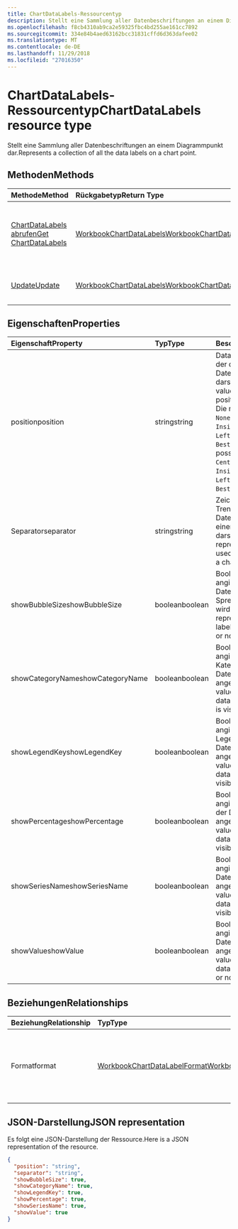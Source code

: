 ```yaml
---
title: ChartDataLabels-Ressourcentyp
description: Stellt eine Sammlung aller Datenbeschriftungen an einem Diagrammpunkt dar.
ms.openlocfilehash: f8cb4310ab9ca2e59325fbc4bd255ae161cc7892
ms.sourcegitcommit: 334e84b4aed63162bcc31831cffd6d363dafee02
ms.translationtype: MT
ms.contentlocale: de-DE
ms.lasthandoff: 11/29/2018
ms.locfileid: "27016350"
---
```

# <a name="chartdatalabels-resource-type"></a><span data-ttu-id="ee39e-103">ChartDataLabels-Ressourcentyp</span><span class="sxs-lookup"><span data-stu-id="ee39e-103">ChartDataLabels resource type</span></span>

<span data-ttu-id="ee39e-104">Stellt eine Sammlung aller Datenbeschriftungen an einem Diagrammpunkt dar.</span><span class="sxs-lookup"><span data-stu-id="ee39e-104">Represents a collection of all the data labels on a chart point.</span></span>


## <a name="methods"></a><span data-ttu-id="ee39e-105">Methoden</span><span class="sxs-lookup"><span data-stu-id="ee39e-105">Methods</span></span>

| <span data-ttu-id="ee39e-106">Methode</span><span class="sxs-lookup"><span data-stu-id="ee39e-106">Method</span></span>           | <span data-ttu-id="ee39e-107">Rückgabetyp</span><span class="sxs-lookup"><span data-stu-id="ee39e-107">Return Type</span></span>    |<span data-ttu-id="ee39e-108">Beschreibung</span><span class="sxs-lookup"><span data-stu-id="ee39e-108">Description</span></span>|
|:---------------|:--------|:----------|
|[<span data-ttu-id="ee39e-109">ChartDataLabels abrufen</span><span class="sxs-lookup"><span data-stu-id="ee39e-109">Get ChartDataLabels</span></span>](../api/chartdatalabels-get.md) | [<span data-ttu-id="ee39e-110">WorkbookChartDataLabels</span><span class="sxs-lookup"><span data-stu-id="ee39e-110">WorkbookChartDataLabels</span></span>](chartdatalabels.md) |<span data-ttu-id="ee39e-111">Dient zum Lesen der Eigenschaften und der Beziehungen des chartDataLabels-Objekts.</span><span class="sxs-lookup"><span data-stu-id="ee39e-111">Read properties and relationships of chartDataLabels object.</span></span>|
|[<span data-ttu-id="ee39e-112">Update</span><span class="sxs-lookup"><span data-stu-id="ee39e-112">Update</span></span>](../api/chartdatalabels-update.md) | [<span data-ttu-id="ee39e-113">WorkbookChartDataLabels</span><span class="sxs-lookup"><span data-stu-id="ee39e-113">WorkbookChartDataLabels</span></span>](chartdatalabels.md) |<span data-ttu-id="ee39e-114">Dient zum Aktualisieren des ChartDataLabels-Objekts.</span><span class="sxs-lookup"><span data-stu-id="ee39e-114">Update ChartDataLabels object.</span></span> |

## <a name="properties"></a><span data-ttu-id="ee39e-115">Eigenschaften</span><span class="sxs-lookup"><span data-stu-id="ee39e-115">Properties</span></span>
| <span data-ttu-id="ee39e-116">Eigenschaft</span><span class="sxs-lookup"><span data-stu-id="ee39e-116">Property</span></span>     | <span data-ttu-id="ee39e-117">Typ</span><span class="sxs-lookup"><span data-stu-id="ee39e-117">Type</span></span>   |<span data-ttu-id="ee39e-118">Beschreibung</span><span class="sxs-lookup"><span data-stu-id="ee39e-118">Description</span></span>|
|:---------------|:--------|:----------|
|<span data-ttu-id="ee39e-119">position</span><span class="sxs-lookup"><span data-stu-id="ee39e-119">position</span></span>|<span data-ttu-id="ee39e-120">string</span><span class="sxs-lookup"><span data-stu-id="ee39e-120">string</span></span>|<span data-ttu-id="ee39e-121">DataLabelPosition-Wert, der die Position der Datenbeschriftung darstellt.</span><span class="sxs-lookup"><span data-stu-id="ee39e-121">DataLabelPosition value that represents the position of the data label.</span></span> <span data-ttu-id="ee39e-122">Die möglichen Werte sind: `None`, `Center`, `InsideEnd`, `InsideBase`, `OutsideEnd`, `Left`, `Right`, `Top`, `Bottom`, `BestFit`, `Callout`.</span><span class="sxs-lookup"><span data-stu-id="ee39e-122">The possible values are: `None`, `Center`, `InsideEnd`, `InsideBase`, `OutsideEnd`, `Left`, `Right`, `Top`, `Bottom`, `BestFit`, `Callout`.</span></span>|
|<span data-ttu-id="ee39e-123">Separator</span><span class="sxs-lookup"><span data-stu-id="ee39e-123">separator</span></span>|<span data-ttu-id="ee39e-124">string</span><span class="sxs-lookup"><span data-stu-id="ee39e-124">string</span></span>|<span data-ttu-id="ee39e-125">Zeichenfolge, die das Trennzeichen für die Datenbeschriftungen in einem Diagramm darstellt.</span><span class="sxs-lookup"><span data-stu-id="ee39e-125">String representing the separator used for the data labels on a chart.</span></span>|
|<span data-ttu-id="ee39e-126">showBubbleSize</span><span class="sxs-lookup"><span data-stu-id="ee39e-126">showBubbleSize</span></span>|<span data-ttu-id="ee39e-127">boolean</span><span class="sxs-lookup"><span data-stu-id="ee39e-127">boolean</span></span>|<span data-ttu-id="ee39e-128">Boolescher Wert, der angibt, ob die Größe der Datenbeschriftungs-Sprechblase angezeigt wird.</span><span class="sxs-lookup"><span data-stu-id="ee39e-128">Boolean value representing if the data label bubble size is visible or not.</span></span>|
|<span data-ttu-id="ee39e-129">showCategoryName</span><span class="sxs-lookup"><span data-stu-id="ee39e-129">showCategoryName</span></span>|<span data-ttu-id="ee39e-130">boolean</span><span class="sxs-lookup"><span data-stu-id="ee39e-130">boolean</span></span>|<span data-ttu-id="ee39e-131">Boolescher Wert, der angibt, ob der Kategoriename der Datenbeschriftung angezeigt wird.</span><span class="sxs-lookup"><span data-stu-id="ee39e-131">Boolean value representing if the data label category name is visible or not.</span></span>|
|<span data-ttu-id="ee39e-132">showLegendKey</span><span class="sxs-lookup"><span data-stu-id="ee39e-132">showLegendKey</span></span>|<span data-ttu-id="ee39e-133">boolean</span><span class="sxs-lookup"><span data-stu-id="ee39e-133">boolean</span></span>|<span data-ttu-id="ee39e-134">Boolescher Wert, der angibt, ob das Legendensymbol der Datenbeschriftung angezeigt wird.</span><span class="sxs-lookup"><span data-stu-id="ee39e-134">Boolean value representing if the data label legend key is visible or not.</span></span>|
|<span data-ttu-id="ee39e-135">showPercentage</span><span class="sxs-lookup"><span data-stu-id="ee39e-135">showPercentage</span></span>|<span data-ttu-id="ee39e-136">boolean</span><span class="sxs-lookup"><span data-stu-id="ee39e-136">boolean</span></span>|<span data-ttu-id="ee39e-137">Boolescher Wert, der angibt, ob der Prozentsatz der Datenbeschriftung angezeigt wird.</span><span class="sxs-lookup"><span data-stu-id="ee39e-137">Boolean value representing if the data label percentage is visible or not.</span></span>|
|<span data-ttu-id="ee39e-138">showSeriesName</span><span class="sxs-lookup"><span data-stu-id="ee39e-138">showSeriesName</span></span>|<span data-ttu-id="ee39e-139">boolean</span><span class="sxs-lookup"><span data-stu-id="ee39e-139">boolean</span></span>|<span data-ttu-id="ee39e-140">Boolescher Wert, der angibt, ob der Name der Datenbeschriftungsreihe angezeigt wird.</span><span class="sxs-lookup"><span data-stu-id="ee39e-140">Boolean value representing if the data label series name is visible or not.</span></span>|
|<span data-ttu-id="ee39e-141">showValue</span><span class="sxs-lookup"><span data-stu-id="ee39e-141">showValue</span></span>|<span data-ttu-id="ee39e-142">boolean</span><span class="sxs-lookup"><span data-stu-id="ee39e-142">boolean</span></span>|<span data-ttu-id="ee39e-143">Boolescher Wert, der angibt, ob der Datenbeschriftungswert angezeigt wird.</span><span class="sxs-lookup"><span data-stu-id="ee39e-143">Boolean value representing if the data label value is visible or not.</span></span>|

## <a name="relationships"></a><span data-ttu-id="ee39e-144">Beziehungen</span><span class="sxs-lookup"><span data-stu-id="ee39e-144">Relationships</span></span>
| <span data-ttu-id="ee39e-145">Beziehung</span><span class="sxs-lookup"><span data-stu-id="ee39e-145">Relationship</span></span> | <span data-ttu-id="ee39e-146">Typ</span><span class="sxs-lookup"><span data-stu-id="ee39e-146">Type</span></span>   |<span data-ttu-id="ee39e-147">Beschreibung</span><span class="sxs-lookup"><span data-stu-id="ee39e-147">Description</span></span>|
|:---------------|:--------|:----------|
|<span data-ttu-id="ee39e-148">Format</span><span class="sxs-lookup"><span data-stu-id="ee39e-148">format</span></span>|[<span data-ttu-id="ee39e-149">WorkbookChartDataLabelFormat</span><span class="sxs-lookup"><span data-stu-id="ee39e-149">WorkbookChartDataLabelFormat</span></span>](chartdatalabelformat.md)|<span data-ttu-id="ee39e-p102">Stellt das Format der Diagrammdatenbeschriftungen dar, einschließlich Füllung und Formatierung der Schriftart. Schreibgeschützt.</span><span class="sxs-lookup"><span data-stu-id="ee39e-p102">Represents the format of chart data labels, which includes fill and font formatting. Read-only.</span></span>|

## <a name="json-representation"></a><span data-ttu-id="ee39e-152">JSON-Darstellung</span><span class="sxs-lookup"><span data-stu-id="ee39e-152">JSON representation</span></span>

<span data-ttu-id="ee39e-153">Es folgt eine JSON-Darstellung der Ressource.</span><span class="sxs-lookup"><span data-stu-id="ee39e-153">Here is a JSON representation of the resource.</span></span>

<!--{
  "blockType": "resource",
  "baseType": "microsoft.graph.entity",
  "optionalProperties": [],
  "@odata.type": "microsoft.graph.workbookChartDataLabels"
}-->

```json
{
  "position": "string",
  "separator": "string",
  "showBubbleSize": true,
  "showCategoryName": true,
  "showLegendKey": true,
  "showPercentage": true,
  "showSeriesName": true,
  "showValue": true
}

```

<!-- uuid: 8fcb5dbc-d5aa-4681-8e31-b001d5168d79
2015-10-25 14:57:30 UTC -->
<!-- {
  "type": "#page.annotation",
  "description": "ChartDataLabels resource",
  "keywords": "",
  "section": "documentation",
  "tocPath": ""
}-->